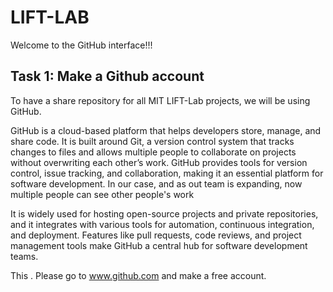 # LIFT-LAB

Welcome to the GitHub interface!!!

## Task 1: Make a Github account

To have a share repository for all MIT LIFT-Lab projects, we will be using GitHub.

GitHub is a cloud-based platform that helps developers store, manage, and share code. It is built around Git, a version control system that tracks changes to files and allows multiple people to collaborate on projects without overwriting each other’s work. GitHub provides tools for version control, issue tracking, and collaboration, making it an essential platform for software development. In our case, and as out team is expanding, now multiple people can see other people's work 

It is widely used for hosting open-source projects and private repositories, and it integrates with various tools for automation, continuous integration, and deployment. Features like pull requests, code reviews, and project management tools make GitHub a central hub for software development teams.


This . Please go to www.github.com and make a free account.
